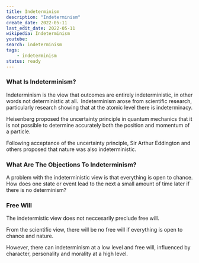 ```yaml
---
title: Indeterminism
description: "Indeterminism"
create_date: 2022-05-11
last_edit_date: 2022-05-11
wikipedia: Indeterminism
youtube: 
search: indeterminism
tags:
    - indeterminism
status: ready
---
```

### What Is Indeterminism?
Indeterminism is the view that outcomes are entirely indeterministic, in other words not deterministic at all.  Indeterminism arose from scientific research, particularly research showing that at the atomic level there is indeterminacy.

Heisenberg proposed the uncertainty principle in quantum mechanics that it is not possible to determine accurately both the position and momentum of a particle.

Following acceptance of the uncertainty principle, Sir Arthur Eddington and others proposed that nature was also indeterministic.

### What Are The Objections To Indeterminism?
A problem with the indeterministic view is that everything is open to chance.  How does one state or event lead to the next a small amount of time later if there is no determinism?

### Free Will
The indetermistic view does not neccesarily preclude free will.

From the scientific view, there will be no free will if everything is open to chance and nature.

However, there can indeterminism at a low level and free will, influenced by character, personality and morality at a high level.